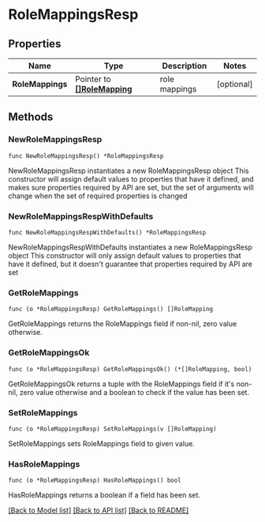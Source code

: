 # RoleMappingsResp

## Properties

Name | Type | Description | Notes
------------ | ------------- | ------------- | -------------
**RoleMappings** | Pointer to [**[]RoleMapping**](RoleMapping.md) | role mappings | [optional] 

## Methods

### NewRoleMappingsResp

`func NewRoleMappingsResp() *RoleMappingsResp`

NewRoleMappingsResp instantiates a new RoleMappingsResp object
This constructor will assign default values to properties that have it defined,
and makes sure properties required by API are set, but the set of arguments
will change when the set of required properties is changed

### NewRoleMappingsRespWithDefaults

`func NewRoleMappingsRespWithDefaults() *RoleMappingsResp`

NewRoleMappingsRespWithDefaults instantiates a new RoleMappingsResp object
This constructor will only assign default values to properties that have it defined,
but it doesn't guarantee that properties required by API are set

### GetRoleMappings

`func (o *RoleMappingsResp) GetRoleMappings() []RoleMapping`

GetRoleMappings returns the RoleMappings field if non-nil, zero value otherwise.

### GetRoleMappingsOk

`func (o *RoleMappingsResp) GetRoleMappingsOk() (*[]RoleMapping, bool)`

GetRoleMappingsOk returns a tuple with the RoleMappings field if it's non-nil, zero value otherwise
and a boolean to check if the value has been set.

### SetRoleMappings

`func (o *RoleMappingsResp) SetRoleMappings(v []RoleMapping)`

SetRoleMappings sets RoleMappings field to given value.

### HasRoleMappings

`func (o *RoleMappingsResp) HasRoleMappings() bool`

HasRoleMappings returns a boolean if a field has been set.


[[Back to Model list]](../README.md#documentation-for-models) [[Back to API list]](../README.md#documentation-for-api-endpoints) [[Back to README]](../README.md)


